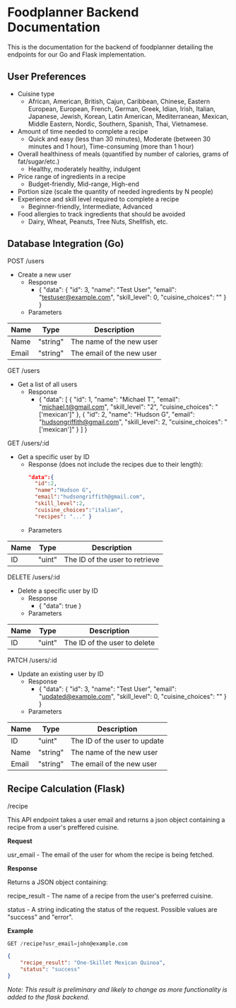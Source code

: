 # Foodplanner Backend Documentation
This is the documentation for the backend of foodplanner detailing the endpoints for our Go and Flask implementation.

## User Preferences
- Cuisine type
  - African, American, British, Cajun, Caribbean, Chinese, Eastern European, European, French, German, Greek, Idian, Irish, Italian, Japanese, Jewish, Korean, Latin American, Mediterranean, Mexican, Middle Eastern, Nordic, Southern, Spanish, Thai, Vietnamese.
- Amount of time needed to complete a recipe
  -  Quick and easy (less than 30 minutes), Moderate (between 30 minutes and 1 hour), Time-consuming (more than 1 hour)
- Overall healthiness of meals (quantified by number of calories, grams of fat/sugar/etc.)
  - Healthy, moderately healthy, indulgent
- Price range of ingredients in a recipe
  - Budget-friendly, Mid-range, High-end
- Portion size (scale the quantity of needed ingredients by N people)
- Experience and skill level required to complete a recipe
  - Beginner-friendly, Intermediate, Advanced
- Food allergies to track ingredients that should be avoided
  - Dairy, Wheat, Peanuts, Tree Nuts, Shellfish, etc.

## Database Integration (Go)

POST /users
- Create a new user
  - Response
    - {
    "data": {
        "id": 3,
        "name": "Test User",
        "email": "testuser@example.com",
        "skill_level": 0,
        "cuisine_choices": ""
    }
}
  - Parameters

| Name | Type | Description |
|---|---|---|
| Name | "string" | The name of the new user |
| Email | "string" | The email of the new user |

GET /users
- Get a list of all users
  - Response
    - {
  "data": [
    {
      "id": 1,
      "name": "Michael T",
      "email": "michael.t@gmail.com",
      "skill_level": "2",
      "cuisine_choices": "['mexican']"
    },
    {
      "id": 2,
      "name": "Hudson G",
      "email": "hudsongriffith@gmail.com",
      "skill_level": 2,
      "cuisine_choices": "['mexican']"
    }
  ]
}

GET /users/:id
- Get a specific user by ID
  - Response (does not include the recipes due to their length):
    ``` json
    "data":{
      "id":2,
      "name":"Hudson G",
      "email":"hudsongriffith@gmail.com",
      "skill_level":2,
      "cuisine_choices":"italian",
      "recipes": "..." }

  - Parameters

| Name | Type | Description |
|---|---|---|
| ID | "uint" | The ID of the user to retrieve |

DELETE /users/:id
- Delete a specific user by ID
  - Response
    - {
    "data": true
}
  - Parameters

| Name | Type | Description |
|---|---|---|
| ID | "uint" | The ID of the user to delete |

PATCH /users/:id
- Update an existing user by ID
  - Response
    - {
    "data": {
        "id": 3,
        "name": "Test User",
        "email": "updated@example.com",
        "skill_level": 0,
        "cuisine_choices": ""
    }
}
  - Parameters

| Name | Type | Description |
|---|---|---|
| ID | "uint" | The ID of the user to update |
| Name | "string" | The name of the new user |
| Email | "string" | The email of the new user |


## Recipe Calculation (Flask)

/recipe

This API endpoint takes a user email and returns a json object containing a recipe from a user's preffered cuisine.

**Request**

usr_email - The email of the user for whom the recipe is being fetched.

**Response**

Returns a JSON object containing:

recipe_result - The name of a recipe from the user's preferred cuisine.

status - A string indicating the status of the request. Possible values are "success" and "error".

**Example**
``` sql
GET /recipe?usr_email=john@example.com
```

``` json
{
    "recipe_result": "One-Skillet Mexican Quinoa",
    "status": "success"
}
```
*Note: This result is preliminary and likely to change as more functionality is added to the flask backend.*
